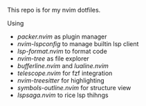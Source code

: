 This repo is for my nvim dotfiles.

Using
- *packer.nvim* as plugin manager 
- *nvim-lspconfig* to manage builtin lsp client
- *lsp-format.nvim* to format code
- *nvim-tree* as file explorer
- *bufferline.nvim* and *lualine.nvim*
- *telescope.nvim* for fzf integration
- *nvim-treesitter* for highlighting
- *symbols-outline.nvim* for structure view
- *lspsaga.nvim* to rice lsp thihngs
